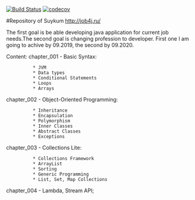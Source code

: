 [![Build Status](https://travis-ci.org/Suykum/job4j.svg?branch=master)](https://travis-ci.org/Suykum/job4j)
[![codecov](https://codecov.io/gh/Suykum/job4j/branch/master/graph/badge.svg)](https://codecov.io/gh/Suykum/job4j)

#Repository of Suykum
http://job4j.ru/

The first goal is be able developing java application for current job needs.The second goal is changing profession 
to developer. First one I am going to achive by 09.2019, the second by 09.2020.

Content:
chapter_001 - Basic Syntax:

              * JVM
              * Data types
              * Conditional Statements
              * Loops
              * Arrays
              
chapter_002 - Object-Oriented Programming:

              * Inheritance
              * Encapsulation
              * Polymorphism
              * Inner Classes
              * Abstract Classes
              * Exceptions

chapter_003 - Collections Lite:

              * Collections Framework
              * ArrayList
              * Sorting
              * Generic Programming
              * List, Set, Map Collections

chapter_004 - Lambda, Stream API;